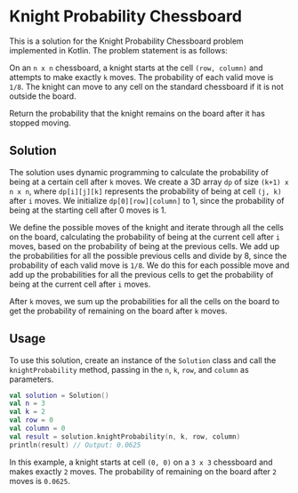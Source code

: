 # Knight Probability Chessboard

This is a solution for the Knight Probability Chessboard problem implemented in Kotlin. The problem statement is as follows:

On an `n x n` chessboard, a knight starts at the cell `(row, column)` and attempts to make exactly `k` moves. The probability of each valid move is `1/8`. The knight can move to any cell on the standard chessboard if it is not outside the board.

Return the probability that the knight remains on the board after it has stopped moving.

## Solution

The solution uses dynamic programming to calculate the probability of being at a certain cell after `k` moves. We create a 3D array `dp` of size `(k+1) x n x n`, where `dp[i][j][k]` represents the probability of being at cell `(j, k)` after `i` moves. We initialize `dp[0][row][column]` to 1, since the probability of being at the starting cell after 0 moves is 1.

We define the possible moves of the knight and iterate through all the cells on the board, calculating the probability of being at the current cell after `i` moves, based on the probability of being at the previous cells. We add up the probabilities for all the possible previous cells and divide by 8, since the probability of each valid move is `1/8`. We do this for each possible move and add up the probabilities for all the previous cells to get the probability of being at the current cell after `i` moves.

After `k` moves, we sum up the probabilities for all the cells on the board to get the probability of remaining on the board after `k` moves.

## Usage

To use this solution, create an instance of the `Solution` class and call the `knightProbability` method, passing in the `n`, `k`, `row`, and `column` as parameters.

```kotlin
val solution = Solution()
val n = 3
val k = 2
val row = 0
val column = 0
val result = solution.knightProbability(n, k, row, column)
println(result) // Output: 0.0625
```

In this example, a knight starts at cell `(0, 0)` on a `3 x 3` chessboard and makes exactly `2` moves. The probability of remaining on the board after `2` moves is `0.0625`.
